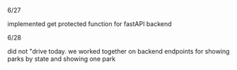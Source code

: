 6/27

implemented get protected function for fastAPI backend

6/28

did not "drive today. we worked together on backend endpoints for showing parks by state and showing one park
